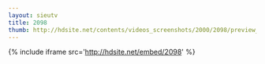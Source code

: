 ```yaml
---
layout: sieutv
title: 2098
thumb: http://hdsite.net/contents/videos_screenshots/2000/2098/preview_360p.mp4.jpg
---
```

{% include iframe src='http://hdsite.net/embed/2098' %}
 

